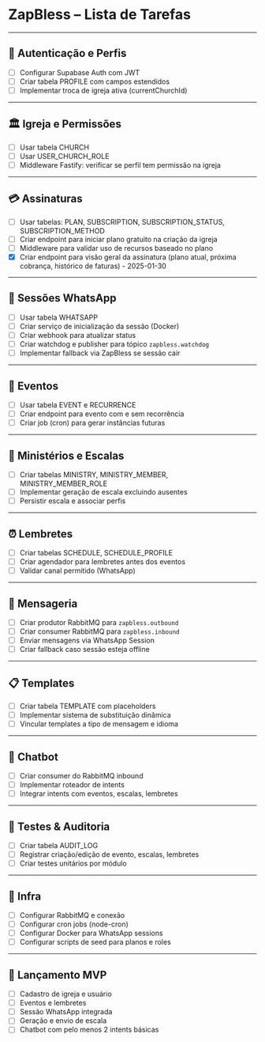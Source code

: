 # ZapBless – Lista de Tarefas

---

## 🔐 Autenticação e Perfis

- [ ] Configurar Supabase Auth com JWT
- [ ] Criar tabela PROFILE com campos estendidos
- [ ] Implementar troca de igreja ativa (currentChurchId)

---

## 🏛️ Igreja e Permissões

- [ ] Usar tabela CHURCH
- [ ] Usar USER_CHURCH_ROLE
- [ ] Middleware Fastify: verificar se perfil tem permissão na igreja

---

## 💳 Assinaturas

- [ ] Usar tabelas: PLAN, SUBSCRIPTION, SUBSCRIPTION_STATUS, SUBSCRIPTION_METHOD
- [ ] Criar endpoint para iniciar plano gratuito na criação da igreja
- [ ] Middleware para validar uso de recursos baseado no plano
- [x] Criar endpoint para visão geral da assinatura (plano atual, próxima cobrança, histórico de faturas) - 2025-01-30

---

## 💬 Sessões WhatsApp

- [ ] Usar tabela WHATSAPP
- [ ] Criar serviço de inicialização da sessão (Docker)
- [ ] Criar webhook para atualizar status
- [ ] Criar watchdog e publisher para tópico `zapbless.watchdog`
- [ ] Implementar fallback via ZapBless se sessão cair

---

## 🧾 Eventos

- [ ] Usar tabela EVENT e RECURRENCE
- [ ] Criar endpoint para evento com e sem recorrência
- [ ] Criar job (cron) para gerar instâncias futuras

---

## 👥 Ministérios e Escalas

- [ ] Criar tabelas MINISTRY, MINISTRY_MEMBER, MINISTRY_MEMBER_ROLE
- [ ] Implementar geração de escala excluindo ausentes
- [ ] Persistir escala e associar perfis

---

## ⏰ Lembretes

- [ ] Criar tabelas SCHEDULE, SCHEDULE_PROFILE
- [ ] Criar agendador para lembretes antes dos eventos
- [ ] Validar canal permitido (WhatsApp)

---

## 📨 Mensageria

- [ ] Criar produtor RabbitMQ para `zapbless.outbound`
- [ ] Criar consumer RabbitMQ para `zapbless.inbound`
- [ ] Enviar mensagens via WhatsApp Session
- [ ] Criar fallback caso sessão esteja offline

---

## 📋 Templates

- [ ] Criar tabela TEMPLATE com placeholders
- [ ] Implementar sistema de substituição dinâmica
- [ ] Vincular templates a tipo de mensagem e idioma

---

## 🤖 Chatbot

- [ ] Criar consumer do RabbitMQ inbound
- [ ] Implementar roteador de intents
- [ ] Integrar intents com eventos, escalas, lembretes

---

## 🧪 Testes & Auditoria

- [ ] Criar tabela AUDIT_LOG
- [ ] Registrar criação/edição de evento, escalas, lembretes
- [ ] Criar testes unitários por módulo

---

## 🧼 Infra

- [ ] Configurar RabbitMQ e conexão
- [ ] Configurar cron jobs (node-cron)
- [ ] Configurar Docker para WhatsApp sessions
- [ ] Configurar scripts de seed para planos e roles

---

## 🚀 Lançamento MVP

- [ ] Cadastro de igreja e usuário
- [ ] Eventos e lembretes
- [ ] Sessão WhatsApp integrada
- [ ] Geração e envio de escala
- [ ] Chatbot com pelo menos 2 intents básicas
